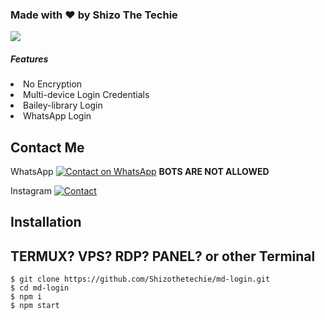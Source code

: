 <html>
  <body>
    
<h3> Made with ❤️ by Shizo The Techie </h3>
    <img src="https://img.shields.io/github/stars/Shizothetechie/md-login?style=social"> 
<h5>Features </h5> 
<li> No Encryption </li>
<li> Multi-device Login Credentials </li>
<li> Bailey-library Login </li>
<li> WhatsApp Login </li> </body> </html>


## Contact Me
 WhatsApp [![Contact on WhatsApp](https://img.shields.io/badge/WhatsApp-25D366?style=for-the-badge&logo=whatsapp&logoColor=white)](https://wa.me/919172389527) 
**BOTS ARE NOT ALLOWED**

Instagram 
[![Contact](https://img.shields.io/badge/Instagram-E4405F?style=for-the-badge&logo=instagram&logoColor=white)](https://Instagram.com/shizo_the_techie) 



## Installation 

## TERMUX? VPS? RDP? PANEL? or other Terminal 
```
$ git clone https://github.com/Shizothetechie/md-login.git
$ cd md-login
$ npm i
$ npm start
```

